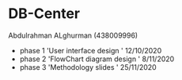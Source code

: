 # DB-Center

Abdulrahman ALghurman (438009996)
- phase 1 'User interface design ' 12/10/2020
- phase 2 'FlowChart diagram design  ' 8/11/2020
- phase 3 'Methodology slides ' 25/11/2020

